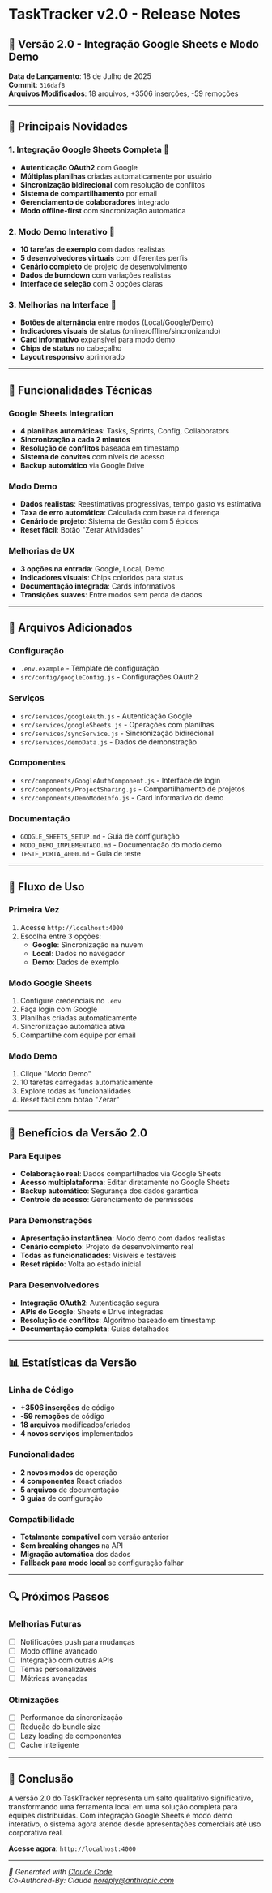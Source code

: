 # TaskTracker v2.0 - Release Notes

## 🎉 Versão 2.0 - Integração Google Sheets e Modo Demo

**Data de Lançamento**: 18 de Julho de 2025  
**Commit**: `316daf8`  
**Arquivos Modificados**: 18 arquivos, +3506 inserções, -59 remoções

---

## 🚀 **Principais Novidades**

### 1. **Integração Google Sheets Completa** 🔗
- **Autenticação OAuth2** com Google
- **Múltiplas planilhas** criadas automaticamente por usuário
- **Sincronização bidirecional** com resolução de conflitos
- **Sistema de compartilhamento** por email
- **Gerenciamento de colaboradores** integrado
- **Modo offline-first** com sincronização automática

### 2. **Modo Demo Interativo** 🎯
- **10 tarefas de exemplo** com dados realistas
- **5 desenvolvedores virtuais** com diferentes perfis
- **Cenário completo** de projeto de desenvolvimento
- **Dados de burndown** com variações realistas
- **Interface de seleção** com 3 opções claras

### 3. **Melhorias na Interface** 🎨
- **Botões de alternância** entre modos (Local/Google/Demo)
- **Indicadores visuais** de status (online/offline/sincronizando)
- **Card informativo** expansível para modo demo
- **Chips de status** no cabeçalho
- **Layout responsivo** aprimorado

---

## 🔧 **Funcionalidades Técnicas**

### Google Sheets Integration
- **4 planilhas automáticas**: Tasks, Sprints, Config, Collaborators
- **Sincronização a cada 2 minutos**
- **Resolução de conflitos** baseada em timestamp
- **Sistema de convites** com níveis de acesso
- **Backup automático** via Google Drive

### Modo Demo
- **Dados realistas**: Reestimativas progressivas, tempo gasto vs estimativa
- **Taxa de erro automática**: Calculada com base na diferença
- **Cenário de projeto**: Sistema de Gestão com 5 épicos
- **Reset fácil**: Botão "Zerar Atividades"

### Melhorias de UX
- **3 opções na entrada**: Google, Local, Demo
- **Indicadores visuais**: Chips coloridos para status
- **Documentação integrada**: Cards informativos
- **Transições suaves**: Entre modos sem perda de dados

---

## 📁 **Arquivos Adicionados**

### Configuração
- `.env.example` - Template de configuração
- `src/config/googleConfig.js` - Configurações OAuth2

### Serviços
- `src/services/googleAuth.js` - Autenticação Google
- `src/services/googleSheets.js` - Operações com planilhas
- `src/services/syncService.js` - Sincronização bidirecional
- `src/services/demoData.js` - Dados de demonstração

### Componentes
- `src/components/GoogleAuthComponent.js` - Interface de login
- `src/components/ProjectSharing.js` - Compartilhamento de projetos
- `src/components/DemoModeInfo.js` - Card informativo do demo

### Documentação
- `GOOGLE_SHEETS_SETUP.md` - Guia de configuração
- `MODO_DEMO_IMPLEMENTADO.md` - Documentação do modo demo
- `TESTE_PORTA_4000.md` - Guia de teste

---

## 🔄 **Fluxo de Uso**

### Primeira Vez
1. Acesse `http://localhost:4000`
2. Escolha entre 3 opções:
   - **Google**: Sincronização na nuvem
   - **Local**: Dados no navegador
   - **Demo**: Dados de exemplo

### Modo Google Sheets
1. Configure credenciais no `.env`
2. Faça login com Google
3. Planilhas criadas automaticamente
4. Sincronização automática ativa
5. Compartilhe com equipe por email

### Modo Demo
1. Clique "Modo Demo"
2. 10 tarefas carregadas automaticamente
3. Explore todas as funcionalidades
4. Reset fácil com botão "Zerar"

---

## 🎯 **Benefícios da Versão 2.0**

### Para Equipes
- **Colaboração real**: Dados compartilhados via Google Sheets
- **Acesso multiplataforma**: Editar diretamente no Google Sheets
- **Backup automático**: Segurança dos dados garantida
- **Controle de acesso**: Gerenciamento de permissões

### Para Demonstrações
- **Apresentação instantânea**: Modo demo com dados realistas
- **Cenário completo**: Projeto de desenvolvimento real
- **Todas as funcionalidades**: Visíveis e testáveis
- **Reset rápido**: Volta ao estado inicial

### Para Desenvolvedores
- **Integração OAuth2**: Autenticação segura
- **APIs do Google**: Sheets e Drive integradas
- **Resolução de conflitos**: Algoritmo baseado em timestamp
- **Documentação completa**: Guias detalhados

---

## 📊 **Estatísticas da Versão**

### Linha de Código
- **+3506 inserções** de código
- **-59 remoções** de código
- **18 arquivos** modificados/criados
- **4 novos serviços** implementados

### Funcionalidades
- **2 novos modos** de operação
- **4 componentes** React criados
- **5 arquivos** de documentação
- **3 guias** de configuração

### Compatibilidade
- **Totalmente compatível** com versão anterior
- **Sem breaking changes** na API
- **Migração automática** dos dados
- **Fallback para modo local** se configuração falhar

---

## 🔍 **Próximos Passos**

### Melhorias Futuras
- [ ] Notificações push para mudanças
- [ ] Modo offline avançado
- [ ] Integração com outras APIs
- [ ] Temas personalizáveis
- [ ] Métricas avançadas

### Otimizações
- [ ] Performance da sincronização
- [ ] Redução do bundle size
- [ ] Lazy loading de componentes
- [ ] Cache inteligente

---

## 🎉 **Conclusão**

A versão 2.0 do TaskTracker representa um salto qualitativo significativo, transformando uma ferramenta local em uma solução completa para equipes distribuídas. Com integração Google Sheets e modo demo interativo, o sistema agora atende desde apresentações comerciais até uso corporativo real.

**Acesse agora**: `http://localhost:4000`

---

*🤖 Generated with [Claude Code](https://claude.ai/code)*  
*Co-Authored-By: Claude <noreply@anthropic.com>*